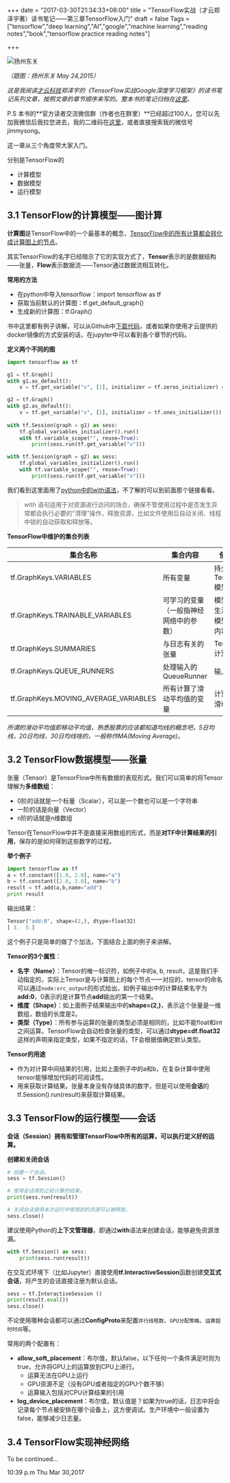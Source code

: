 +++
date = "2017-03-30T21:34:33+08:00"
title = "TensorFlow实战（才云郑泽宇著）读书笔记——第三章TensorFlow入门"
draft = false
Tags = ["tensorflow","deep learning","AI","google","machine learning","reading notes","book","tensorflow practice reading notes"]

+++

![扬州东关](http://olz1di9xf.bkt.clouddn.com/2015052401.jpg)

*（题图：扬州东关 May 24,2015）*

*这是我阅读[才云科技](caicloud.io)郑泽宇的《TensorFlow实战Google深度学习框架》的读书笔记系列文章，按照文章的章节顺序来写的。整本书的笔记归档在[这里](https://jimmysong.io/tags/tensorflow-practice-reading-notes/)。*

P.S 本书的**官方读者交流微信群（作者也在群里）**已经超过100人，您可以先加我微信后我拉您进去，我的二维码在[这里](rootsongjc.github.io/about)，或者直接搜索我的微信号jimmysong。

这一章从三个角度带大家入门。

分别是TensorFlow的

- 计算模型
- 数据模型
- 运行模型

## 3.1 TensorFlow的计算模型——图计算

**计算图**是TensorFlow中的一个最基本的概念，<u>TensorFlow中的所有计算都会转化成计算图上的节点</u>。

其实TensorFlow的名字已经暗示了它的实现方式了，**Tensor**表示的是数据结构——张量，**Flow**表示数据流——Tensor通过数据流相互转化。

**常用的方法**

- 在python中导入tensorflow：import tensorflow as tf
- 获取当前默认的计算图：tf.get_default_graph()
- 生成新的计算图：tf.Graph()

书中这里都有例子讲解，可以从Github中[下载代码](https://github.com/caicloud/tensorflow-tutorial)，或者如果你使用才云提供的docker镜像的方式安装的话，在jupyter中可以看到各个章节的代码。

**定义两个不同的图**

```python
import tensorflow as tf

g1 = tf.Graph()
with g1.as_default():
    v = tf.get_variable("v", [1], initializer = tf.zeros_initializer) # 设置初始值为0

g2 = tf.Graph()
with g2.as_default():
    v = tf.get_variable("v", [1], initializer = tf.ones_initializer())  # 设置初始值为1
    
with tf.Session(graph = g1) as sess:
    tf.global_variables_initializer().run()
    with tf.variable_scope("", reuse=True):
        print(sess.run(tf.get_variable("v")))

with tf.Session(graph = g2) as sess:
    tf.global_variables_initializer().run()
    with tf.variable_scope("", reuse=True):
        print(sess.run(tf.get_variable("v")))
```

我们看到这里面用了[python中的with语法](https://www.ibm.com/developerworks/cn/opensource/os-cn-pythonwith/)，不了解的可以到前面那个链接看看。

> with 语句适用于对资源进行访问的场合，确保不管使用过程中是否发生异常都会执行必要的“清理”操作，释放资源，比如文件使用后自动关闭、线程中锁的自动获取和释放等。

**TensorFlow中维护的集合列表**

| 集合名称                                  | 集合内容                | 使用场景              |
| ------------------------------------- | ------------------- | ----------------- |
| tf.GraphKeys.VARIABLES                | 所有变量                | 持久化TensorFlow模型   |
| tf.GraphKeys.TRAINABLE_VARIABLES      | 可学习的变量（一般指神经网络中的参数） | 模型训练、生活从呢个模型可视化内容 |
| tf.GraphKeys.SUMMARIES                | 与日志有关的张量            | TensorFlow计算可视化   |
| tf.GraphKeys.QUEUE_RUNNERS            | 处理输入的QueueRunner    | 输入处理              |
| tf.GraphKeys.MOVING_AVERAGE_VARIABLES | 所有计算了滑动平均值的变量       | 计算变量的滑动平均值        |

*所谓的滑动平均值即移动平均值，熟悉股票的应该都知道均线的概念吧，5日均线，20日均线，30日均线啥的，一般称作MA(Moving Average)。*

## 3.2 TensorFlow数据模型——张量

张量（Tensor）是TensorFlow中所有数据的表现形式。我们可以简单的将Tensor理解为**多维数组**：

- 0阶的话就是一个标量（Scalar），可以是一个数也可以是一个字符串
- 一阶的话是向量（Vector）
- n阶的话就是n维数组

Tensor在TensorFlow中并不是直接采用数组的形式，而是**对TF中计算结果的引用**，保存的是如何得到这些数字的过程。

**举个例子**

```Python
import tensorflow as tf
a = tf.constant([1.0, 2.0], name="a")
b = tf.constant([2.0, 3.0], name="b")
result = tf.add(a,b,name="add")
print result
```

输出结果：

```python
Tensor("add:0", shape=(2,), dtype=float32)
[ 3.  5.]
```

这个例子只是简单的做了个加法，下面结合上面的例子来讲解。

**Tensor的3个属性**：

- **名字（Name）**：Tensor的唯一标识符，如例子中的a, b, result，这是我们手动指定的，实际上Tensor是与计算图上的每个节点一一对应的，tensor的命名可以通过`node:src_output`的形式给出，如例子输出中的计算结果名字为**add:0**，0表示的是计算节点**add**输出的第一个结果。
- **维度（Shape）**：如上面例子结果输出中的**shape=(2,)**，表示这个张量是一维数组，数组的长度是2。
- **类型（Type）**：所有参与运算的张量的类型必须是相同的，比如不能float和int之间运算。TensorFlow会自动检查张量的类型，可以通过**dtype=df.float32**这样的声明来指定类型，如果不指定的话，TF会根据值确定默认类型。

**Tensor的用途**

- 作为对计算中间结果的引用，比如上面例子中的a和b，在复杂计算中使用tensor能够增加代码的可阅读性。
- 用来获取计算结果。张量本身没有存储具体的数字，但是可以使用**会话**的tf.Session().run(result)来获取计算结果。

## 3.3 TensorFlow的运行模型——会话

**会话（Session）拥有和管理TensorFlow中所有的运算，可以执行定义好的运算。**

**创建和关闭会话**

```python
# 创建一个会话。
sess = tf.Session()

# 使用会话得到之前计算的结果。
print(sess.run(result))

# 关闭会话使得本次运行中使用到的资源可以被释放。
sess.close()
```

建议使用Python的**上下文管理器**，即通过**with**语法来创建会话，能够避免资源泄漏。

```python
with tf.Session() as sess:
    print(sess.run(result))
```

在交互式环境下（比如Jupyter）直接使用**tf.InteractiveSession**函数创建**交互式会话**，将产生的会话直接注册为默认会话。

```python
sess = tf.InteractiveSession ()
print(result.eval())
sess.close()
```

不论使用哪种会话都可以通过**ConfigProto**来配置`并行线程数`、`GPU分配策略`、`运算超时时间`等。

常用的两个配置有：

- **allow_soft_placement**：布尔值，默认false，以下任何一个条件满足时则为true，允许将GPU上的运算放到CPU上进行。
  - 运算无法在GPU上运行
  - GPU资源不足（没有GPU或者指定的GPU个数不够）
  - 运算输入包括对CPU计算结果的引用
- **log_device_placement**：布尔值，默认值是？如果为true的话，日志中将会记录每个节点被安排在哪个设备上，这方便调试。生产环境中一般设置为false，能够减少日志量。

## 3.4 TensorFlow实现神经网络

To be continued…

10:39 p.m Thu Mar 30,2017
